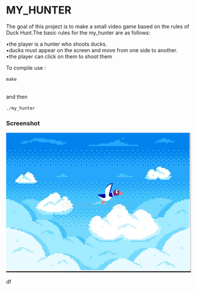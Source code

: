<!-- <link href="../style.css" rel="stylesheet"> -->

# MY_HUNTER

The goal of this project is to make a small video game based on the rules of Duck Hunt.The basic rules for the my_hunter are as follows:

  •the player is a hunter who shoots ducks. <br>
  •ducks must appear on the screen and move from one side to another. <br>
  •the player can click on them to shoot them <br>

To compile use : <br>

```python
make
```
<br>and then<br>

```python
./my_hunter
```
### Screenshot

<!-- ![Optional Text](re/my_hunter.png) -->

<img
src="re/my_hunter.png"
raw=true
alt="screenshoot"
width="700"
border-radius="100"/>

df
